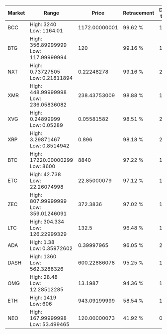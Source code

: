 | Market | Range | Price| Retracement | Doubles to 50% |
| --- | --- | --- | --- | --- |
| BCC | High: 3240<br />Low: 1164.01 | 1172.00000001 | 99.62 % | 1.88 |
| BTG | High: 356.89999999<br />Low: 117.99999994 | 120 | 99.16 % | 1.98 |
| NXT | High: 0.73727505<br />Low: 0.21811894 | 0.22248278 | 99.16 % | 2.15 |
| XMR | High: 448.99999998<br />Low: 236.05836082 | 238.43753009 | 98.88 % | 1.44 |
| XVG | High: 0.24899999<br />Low: 0.05289 | 0.05581582 | 98.51 % | 2.70 |
| XRP | High: 3.29871467<br />Low: 0.8514942 | 0.896 | 98.18 % | 2.32 |
| BTC | High: 17220.00000299<br />Low: 8600 | 8840 | 97.22 % | 1.46 |
| ETC | High: 42.738<br />Low: 22.26074998 | 22.85000079 | 97.12 % | 1.42 |
| ZEC | High: 807.99999999<br />Low: 359.01246091 | 372.3836 | 97.02 % | 1.57 |
| LTC | High: 304.334<br />Low: 126.22999329 | 132.5 | 96.48 % | 1.62 |
| ADA | High: 1.38<br />Low: 0.35972602 | 0.39997965 | 96.05 % | 2.17 |
| DASH | High: 1360<br />Low: 562.3286326 | 600.22886078 | 95.25 % | 1.60 |
| OMG | High: 28.48<br />Low: 12.28512285 | 13.1987 | 94.36 % | 1.54 |
| ETH | High: 1419<br />Low: 606 | 943.09199999 | 58.54 % | 1.07 |
| NEO | High: 167.99999998<br />Low: 53.499465 | 120.00000073 | 41.92 % | 0.00 |
